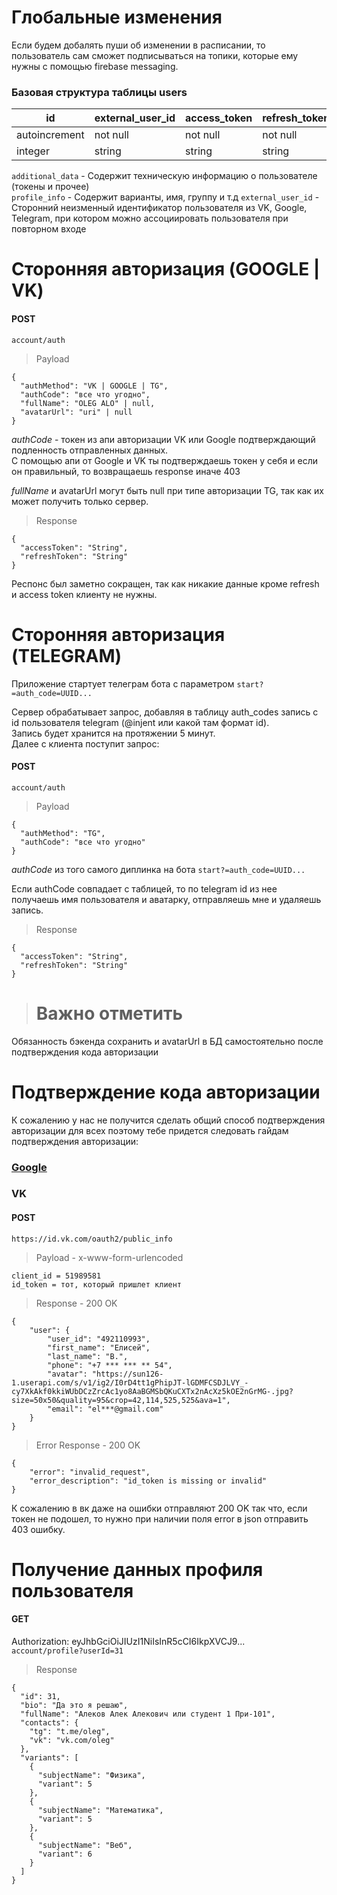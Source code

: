 # Глобальные изменения

Если будем добалять пуши об изменении в расписании, то пользователь сам сможет подписываться на топики, которые ему нужны с помощью firebase messaging.

### Базовая структура таблицы users

| id            | external_user_id | access_token | refresh_token | additional_data | profile_info |
|---------------|------------------|--------------|---------------|-----------------|--------------|
| autoincrement | not null         | not null     | not null      |                 |              |
| integer       | string           | string       | string        | json            | json         |

`additional_data` - Содержит техническую информацию о пользователе (токены и прочее)<br>
`profile_info` - Содержит варианты, имя, группу и т.д
`external_user_id` - Сторонний неизменный идентификатор пользователя из VK, Google, Telegram, при котором можно ассоциировать пользователя при повторном входе

# Сторонняя авторизация (GOOGLE | VK)

#### POST
`account/auth`

> Payload
```
{
  "authMethod": "VK | GOOGLE | TG",
  "authCode": "все что угодно",
  "fullName": "OLEG ALO" | null,
  "avatarUrl": "uri" | null
}
```

*authCode* - токен из апи авторизации VK или Google подтверждающий подленность отправленных данных.<br>
С помощью апи от Google и VK ты подтверждаешь токен у себя и если он правильный, то возвращаешь response иначе 403<br>

*fullName* и avatarUrl могут быть null при типе авторизации TG, так как их может получить только сервер.

> Response
```
{
  "accessToken": "String",
  "refreshToken": "String"
}
```

Респонс был заметно сокращен, так как никакие данные кроме refresh и access token клиенту не нужны.

# Сторонняя авторизация (TELEGRAM)

Приложение стартует телеграм бота с параметром `start?=auth_code=UUID...`

Сервер обрабатывает запрос, добавляя в таблицу auth_codes запись с id пользователя telegram (@injent или какой там формат id).<br>
Запись будет хранится на протяжении 5 минут.<br>
Далее с клиента поступит запрос:

#### POST
`account/auth`

> Payload
```
{
  "authMethod": "TG",
  "authCode": "все что угодно"
}
```

*authCode* из того самого диплинка на бота `start?=auth_code=UUID...`

Если authCode совпадает с таблицей, то по telegram id из нее получаешь имя пользователя и аватарку, отправляешь мне и удаляешь запись.

> Response
```
{
  "accessToken": "String",
  "refreshToken": "String"
}
```

> # Важно отметить
Обязанность бэкенда сохранить  и avatarUrl в БД самостоятельно после подтверждения кода авторизации

# Подтверждение кода авторизации
К сожалению у нас не получится сделать общий способ подтверждения авторизации для всех поэтому тебе придется следовать гайдам подтверждения авторизации:

### [Google](https://developers.google.com/identity/gsi/web/guides/verify-google-id-token?hl=ru#%D0%BF%D0%B8%D1%82%D0%BE%D0%BD)

### VK

#### POST
`https://id.vk.com/oauth2/public_info`<br>

> Payload - x-www-form-urlencoded
```
client_id = 51989581
id_token = тот, который пришлет клиент
```

> Response - 200 OK
```
{
    "user": {
        "user_id": "492110993",
        "first_name": "Елисей",
        "last_name": "В.",
        "phone": "+7 *** *** ** 54",
        "avatar": "https://sun126-1.userapi.com/s/v1/ig2/I0rD4tt1gPhipJT-lGDMFCSDJLVY_-cy7XkAkf0kkiWUbDCzZrcAc1yo8AaBGMSbQKuCXTx2nAcXz5kOE2nGrMG-.jpg?size=50x50&quality=95&crop=42,114,525,525&ava=1",
        "email": "el***@gmail.com"
    }
}
```

> Error Response - 200 OK
```
{
    "error": "invalid_request",
    "error_description": "id_token is missing or invalid"
}
```

К сожалению в вк даже на ошибки отправляют 200 OK так что, если токен не подошел, то нужно при наличии поля error в json отправить 403 ошибку.

# Получение данных профиля пользователя

#### GET
Authorization: eyJhbGciOiJIUzI1NiIsInR5cCI6IkpXVCJ9...<br>
`account/profile?userId=31`<br>

> Response
```
{
  "id": 31,
  "bio": "Да это я решаю",
  "fullName": "Алеков Алек Алекович или студент 1 При-101",
  "contacts": {
    "tg": "t.me/oleg",
    "vk": "vk.com/oleg"
  },
  "variants": [
    {
      "subjectName": "Физика",
      "variant": 5
    },
    {
      "subjectName": "Математика",
      "variant": 5
    },
    {
      "subjectName": "Веб",
      "variant": 6
    }
  ]
}
```

